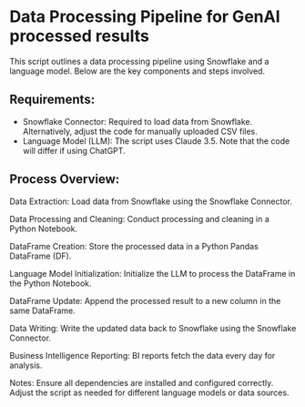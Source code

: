 # Data Processing Pipeline for GenAI processed results

This script outlines a data processing pipeline using Snowflake and a language model. Below are the key components and steps involved.

## Requirements:
- Snowflake Connector: Required to load data from Snowflake. Alternatively, adjust the code for manually uploaded CSV files.
- Language Model (LLM): The script uses Claude 3.5. Note that the code will differ if using ChatGPT.

## Process Overview:
Data Extraction:
Load data from Snowflake using the Snowflake Connector.

Data Processing and Cleaning:
Conduct processing and cleaning in a Python Notebook.

DataFrame Creation:
Store the processed data in a Python Pandas DataFrame (DF).

Language Model Initialization:
Initialize the LLM to process the DataFrame in the Python Notebook.

DataFrame Update:
Append the processed result to a new column in the same DataFrame.

Data Writing:
Write the updated data back to Snowflake using the Snowflake Connector.

Business Intelligence Reporting:
BI reports fetch the data every day for analysis.

Notes:
Ensure all dependencies are installed and configured correctly.
Adjust the script as needed for different language models or data sources.

